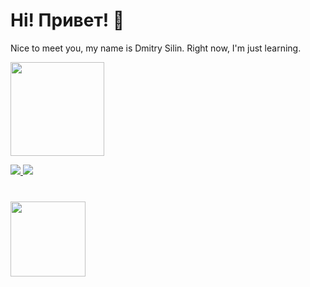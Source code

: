 # Hi! Привет! 👋
Nice to meet you, my name is Dmitry Silin. Right now, I'm just learning.


<p align='left'>
   <a href="https://github-readme-stats.vercel.app/api?username=silinliclous&show_icons=true&count_private=true">
       <img height=150 src="https://github-readme-stats.vercel.app/api?username=silinliclous&show_icons=true&count_private=true"/></a>
</p>

<p align='left'>
   <a href="https://www.linkedin.com/in/silinlicious/">
       <img src="https://img.shields.io/badge/linkedin-%230077B5.svg?&style=for-the-badge&logo=linkedin&logoColor=white"/>
   </a>
   <a href="https://t.me/silinlicious">
       <img src="https://img.shields.io/badge/Telegram-2CA5E0?style=for-the-badge&logo=telegram&logoColor=white"/>
   </a>
  
  <br>
  
<div align="left" style="margin: 40px 0">
   <a href="https://github.com/silinliclous/github-profile-views-counter">
       <img width="120px" src="https://komarev.com/ghpvc/?username=silinliclous&color=DE002D">
   </a>
</div>

